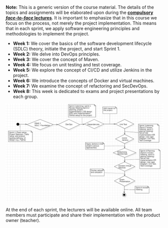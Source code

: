 **Note:** This is a generic version of the course material. The details of the topics and assignments will be elaborated upon during the **<ins>compulsory *face-to-face* lectures</ina>**. It is important to emphasize that in this course we focus on the process, not merely the project implementation. This means that in each sprint, we apply software engineering principles and methodologies to implement the project.

- **Week 1:** We cover the basics of the software development lifecycle (SDLC) theory, initiate the project, and start Sprint 1.
- **Week 2:** We delve into DevOps principles.
- **Week 3:** We cover the concept of Maven.
- **Week 4:** We focus on unit testing and test coverage.
- **Week 5:** We explore the concept of CI/CD and utilize Jenkins in the project.
- **Week 6:** We introduce the concepts of Docker and virtual machines.
- **Week 7:** We examine the concept of refactoring and SecDevOps.
- **Week 8:** This week is dedicated to exams and project presentations by each group.


![Sample Image](images/Thecourse.JPG)

At the end of each sprint, the lecturers will be available online. All team members must participate and share their implementation with the product owner (teacher).
